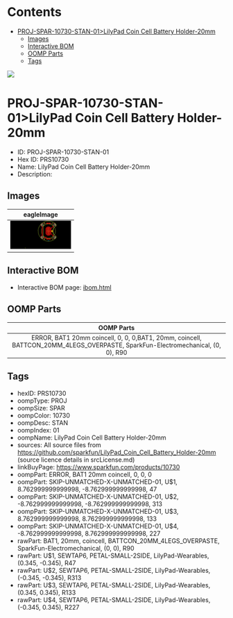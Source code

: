 



Contents
========

* [PROJ-SPAR-10730-STAN-01>LilyPad Coin Cell Battery Holder-20mm](#proj-spar-10730-stan-01lilypad-coin-cell-battery-holder-20mm)
	* [Images](#images)
	* [Interactive BOM](#interactive-bom)
	* [OOMP Parts](#oomp-parts)
	* [Tags](#tags)
  
![][im]
# PROJ-SPAR-10730-STAN-01>LilyPad Coin Cell Battery Holder-20mm

- ID: PROJ-SPAR-10730-STAN-01
- Hex ID: PRS10730
- Name: LilyPad Coin Cell Battery Holder-20mm
- Description: 

## Images
  
  

|eagleImage|
| :---: |
|[![eagleImage](eagleImage_140.png)](eagleImage_600.png)|

## Interactive BOM

- Interactive BOM page: [ibom.html](kicad/bom/ibom.html)

## OOMP Parts
  

|OOMP Parts|
| :---: |
|ERROR, BAT1 20mm coincell, 0, 0, 0,BAT1, 20mm, coincell, BATTCON_20MM_4LEGS_OVERPASTE, SparkFun-Electromechanical, (0, 0), R90|

## Tags

- hexID: PRS10730
- oompType: PROJ
- oompSize: SPAR
- oompColor: 10730
- oompDesc: STAN
- oompIndex: 01
- oompName: LilyPad Coin Cell Battery Holder-20mm
- sources: All source files from https://github.com/sparkfun/LilyPad_Coin_Cell_Battery_Holder-20mm (source licence details in srcLicense.md)
- linkBuyPage: https://www.sparkfun.com/products/10730
- oompPart: ERROR, BAT1 20mm coincell, 0, 0, 0
- oompPart: SKIP-UNMATCHED-X-UNMATCHED-01, U$1, 8.762999999999998, -8.762999999999998, 47
- oompPart: SKIP-UNMATCHED-X-UNMATCHED-01, U$2, -8.762999999999998, -8.762999999999998, 313
- oompPart: SKIP-UNMATCHED-X-UNMATCHED-01, U$3, 8.762999999999998, 8.762999999999998, 133
- oompPart: SKIP-UNMATCHED-X-UNMATCHED-01, U$4, -8.762999999999998, 8.762999999999998, 227
- rawPart: BAT1, 20mm, coincell, BATTCON_20MM_4LEGS_OVERPASTE, SparkFun-Electromechanical, (0, 0), R90
- rawPart: U$1, SEWTAP6, PETAL-SMALL-2SIDE, LilyPad-Wearables, (0.345, -0.345), R47
- rawPart: U$2, SEWTAP6, PETAL-SMALL-2SIDE, LilyPad-Wearables, (-0.345, -0.345), R313
- rawPart: U$3, SEWTAP6, PETAL-SMALL-2SIDE, LilyPad-Wearables, (0.345, 0.345), R133
- rawPart: U$4, SEWTAP6, PETAL-SMALL-2SIDE, LilyPad-Wearables, (-0.345, 0.345), R227



[im]: eagleImage_450.png
